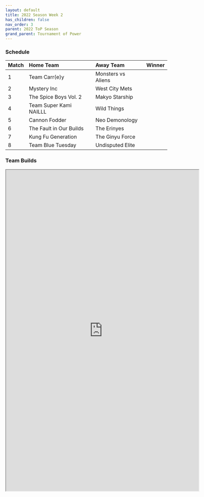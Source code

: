 ```yaml
---
layout: default
title: 2022 Season Week 2
has_children: false
nav_order: 3
parent: 2022 ToP Season
grand_parent: Tournament of Power
---
```


### Schedule

| Match | Home Team               | Away Team          | Winner |
|:------|:------------------------|:-------------------|:-------|
| 1     | Team Carr(e)y           | Monsters vs Aliens |        |
| 2     | Mystery Inc             | West City Mets     |        |
| 3     | The Spice Boys Vol. 2   | Makyo Starship     |        |
| 4     | Team Super Kami NAILLL  | Wild Things        |        |
| 5     | Cannon Fodder           | Neo Demonology     |        |
| 6     | The Fault in Our Builds | The Erinyes        |        |
| 7     | Kung Fu Generation      | The Ginyu Force    |        |
| 8     | Team Blue Tuesday       | Undisputed Elite   |        |



### Team Builds

<iframe width="600" height="1000" scrolling="yes" src="https://docs.google.com/document/d/e/2PACX-1vS1hIWm4siH3vpseyAazv2Gk4voZO3BjsHtsNigiXvHInhEnOXybVkyVXradKYKhSZO2LhJZQcDlteR/pub?embedded=true"></iframe>

